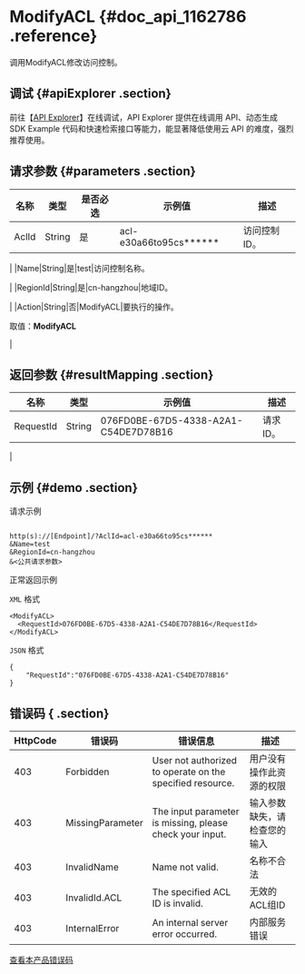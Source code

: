 # ModifyACL {#doc_api_1162786 .reference}

调用ModifyACL修改访问控制。

## 调试 {#apiExplorer .section}

前往【[API Explorer](https://api.aliyun.com/#product=Smartag&api=ModifyACL)】在线调试，API Explorer 提供在线调用 API、动态生成 SDK Example 代码和快速检索接口等能力，能显著降低使用云 API 的难度，强烈推荐使用。

## 请求参数 {#parameters .section}

|名称|类型|是否必选|示例值|描述|
|--|--|----|---|--|
|AclId|String|是|acl-e30a66to95cs\*\*\*\*\*\*|访问控制ID。

 |
|Name|String|是|test|访问控制名称。

 |
|RegionId|String|是|cn-hangzhou|地域ID。

 |
|Action|String|否|ModifyACL|要执行的操作。

 取值：**ModifyACL**

 |

## 返回参数 {#resultMapping .section}

|名称|类型|示例值|描述|
|--|--|---|--|
|RequestId|String|076FD0BE-67D5-4338-A2A1-C54DE7D78B16|请求ID。

 |

## 示例 {#demo .section}

请求示例

``` {#request_demo}

http(s)://[Endpoint]/?AclId=acl-e30a66to95cs******
&Name=test
&RegionId=cn-hangzhou
&<公共请求参数>

```

正常返回示例

`XML` 格式

``` {#xml_return_success_demo}
<ModifyACL>
  <RequestId>076FD0BE-67D5-4338-A2A1-C54DE7D78B16</RequestId>
</ModifyACL>

```

`JSON` 格式

``` {#json_return_success_demo}
{
	"RequestId":"076FD0BE-67D5-4338-A2A1-C54DE7D78B16"
}
```

## 错误码 { .section}

|HttpCode|错误码|错误信息|描述|
|--------|---|----|--|
|403|Forbidden|User not authorized to operate on the specified resource.|用户没有操作此资源的权限|
|403|MissingParameter|The input parameter is missing, please check your input.|输入参数缺失，请检查您的输入|
|403|InvalidName|Name not valid.|名称不合法|
|403|InvalidId.ACL|The specified ACL ID is invalid.|无效的ACL组ID|
|403|InternalError|An internal server error occurred.|内部服务错误|

[查看本产品错误码](https://error-center.aliyun.com/status/product/Smartag)

